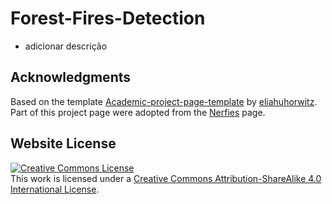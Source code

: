 # Forest-Fires-Detection

- adicionar descrição

## Acknowledgments
Based on the template [Academic-project-page-template](https://github.com/eliahuhorwitz/Academic-project-page-template) by [eliahuhorwitz](https://github.com/eliahuhorwitz). Part of this project page were adopted from the [Nerfies](https://nerfies.github.io/) page.

## Website License
<a rel="license" href="http://creativecommons.org/licenses/by-sa/4.0/"><img alt="Creative Commons License" style="border-width:0" src="https://i.creativecommons.org/l/by-sa/4.0/88x31.png" /></a><br />This work is licensed under a <a rel="license" href="http://creativecommons.org/licenses/by-sa/4.0/">Creative Commons Attribution-ShareAlike 4.0 International License</a>.
